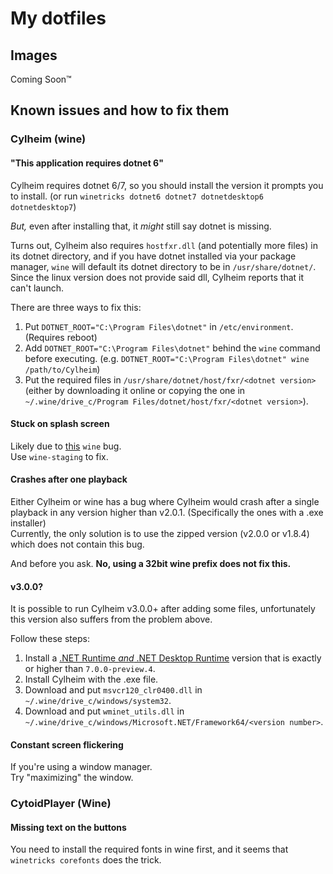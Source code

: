 # My dotfiles

## Images
Coming Soon™

## Known issues and how to fix them

### Cylheim (wine)

#### "This application requires dotnet 6"

Cylheim requires dotnet 6/7, so you should install the version it prompts you to install. (or run `winetricks dotnet6 dotnet7 dotnetdesktop6 dotnetdesktop7`)

*But,* even after installing that, it *might* still say dotnet is missing.

Turns out, Cylheim also requires `hostfxr.dll` (and potentially more files) in its dotnet directory, and if you have dotnet installed via your package manager, `wine` will default its dotnet directory to be in `/usr/share/dotnet/`. Since the linux version does not provide said dll, Cylheim reports that it can't launch.

There are three ways to fix this:

1. Put `DOTNET_ROOT="C:\Program Files\dotnet"` in `/etc/environment`. (Requires reboot)
2. Add `DOTNET_ROOT="C:\Program Files\dotnet"` behind the `wine` command before executing. (e.g. `DOTNET_ROOT="C:\Program Files\dotnet" wine /path/to/Cylheim`)
3. Put the required files in `/usr/share/dotnet/host/fxr/<dotnet version>` (either by downloading it online or copying the one in `~/.wine/drive_c/Program Files/dotnet/host/fxr/<dotnet version>`).

#### Stuck on splash screen
Likely due to [this](https://bugs.winehq.org/show_bug.cgi?id=52396) `wine` bug.\
Use `wine-staging` to fix.

#### Crashes after one playback
Either Cylheim or wine has a bug where Cylheim would crash after a single playback in any version higher than v2.0.1. (Specifically the ones with a .exe installer)\
Currently, the only solution is to use the zipped version (v2.0.0 or v1.8.4) which does not contain this bug.

And before you ask. **No, using a 32bit wine prefix does not fix this.**

#### v3.0.0?
It is possible to run Cylheim v3.0.0+ after adding some files, unfortunately this version also suffers from the problem above.

Follow these steps:
1. Install a [.NET Runtime *and* .NET Desktop Runtime](https://dotnet.microsoft.com/en-us/download/dotnet/7.0) version that is exactly or higher than `7.0.0-preview.4`.
2. Install Cylheim with the .exe file.
3. Download and put `msvcr120_clr0400.dll` in `~/.wine/drive_c/windows/system32`.
4. Download and put `wminet_utils.dll` in `~/.wine/drive_c/windows/Microsoft.NET/Framework64/<version number>`.

#### Constant screen flickering
If you're using a window manager.\
Try "maximizing" the window.

### CytoidPlayer (Wine)

#### Missing text on the buttons
You need to install the required fonts in wine first, and it seems that `winetricks corefonts` does the trick.
